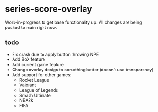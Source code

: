 # series-score-overlay
Work-in-progress to get base functionality up. All changes are being pushed to main right now.

## todo
* Fix crash due to apply button throwing NPE
* Add BoX feature
* Add current game feature
* Change overlay design to something better (doesn't use transparency)
* Add support for other games:
  - Rocket League
  - Valorant
  - League of Legends
  - Smash Ultimate
  - NBA2k
  - FIFA
